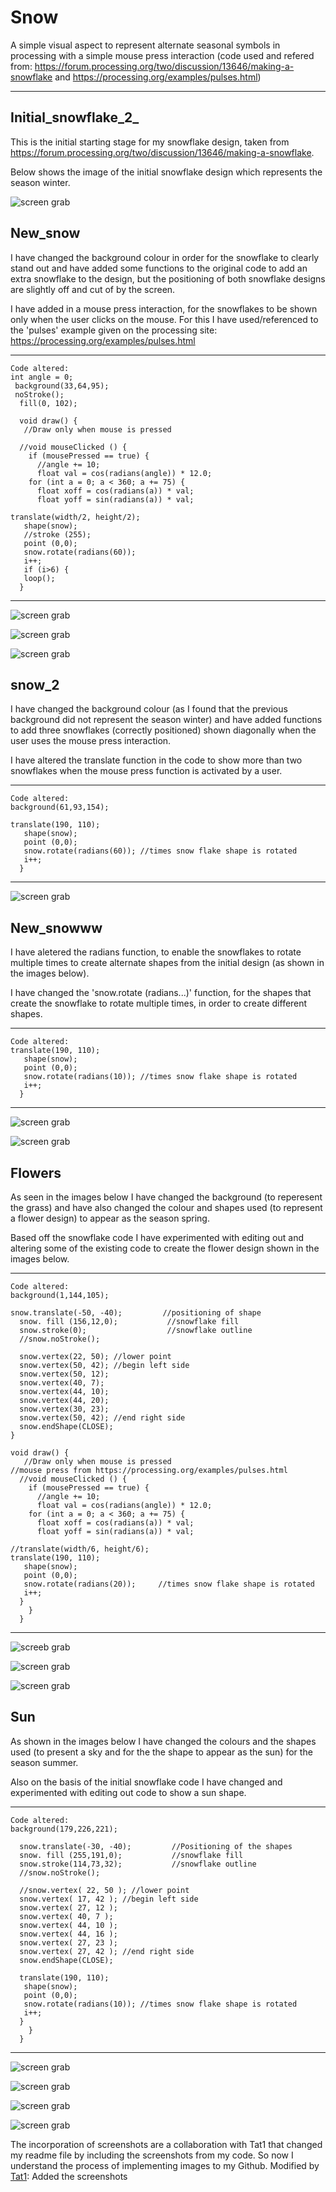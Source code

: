 # Snow
A simple visual aspect to represent alternate seasonal symbols in processing with a simple mouse press interaction (code used and refered from: https://forum.processing.org/two/discussion/13646/making-a-snowflake and https://processing.org/examples/pulses.html) 



---
## Initial_snowflake_2_

This is the initial starting stage for my snowflake design, taken from https://forum.processing.org/two/discussion/13646/making-a-snowflake. 

Below shows the image of the initial snowflake design which represents the season winter.

![screen grab](https://github.com/sophi-4/Snow/blob/master/Screen%20Shot%202017-12-13%20at%2023.17.26.png)



## New_snow

I have changed the background colour in order for the snowflake to clearly stand out and have added some functions to the original code to add an extra snowflake to the design, but the positioning of both snowflake designs are slightly off and cut of by the screen. 

I have added in a mouse press interaction, for the snowflakes to be shown only when the user clicks on the mouse. For this I have used/referenced to the 'pulses' example given on the processing site: https://processing.org/examples/pulses.html 

---
```
Code altered:
int angle = 0;
 background(33,64,95);
 noStroke();
  fill(0, 102);
  
  void draw() {
   //Draw only when mouse is pressed

  //void mouseClicked () {
    if (mousePressed == true) {
      //angle += 10;   
      float val = cos(radians(angle)) * 12.0;
    for (int a = 0; a < 360; a += 75) {
      float xoff = cos(radians(a)) * val;
      float yoff = sin(radians(a)) * val;

translate(width/2, height/2);
   shape(snow);
   //stroke (255);
   point (0,0);
   snow.rotate(radians(60));
   i++;
   if (i>6) { 
   loop();  
  }  
  ```
  ---
![screen grab](https://github.com/sophi-4/Snow/blob/master/Screen%20Shot%202017-12-13%20at%2023.18.33.png)

![screen grab](https://github.com/sophi-4/Snow/blob/master/Screen%20Shot%202017-12-13%20at%2023.18.40.png)

![screen grab](https://github.com/sophi-4/Snow/blob/master/Screen%20Shot%202017-12-13%20at%2023.18.51.png)



## snow_2

I have changed the background colour (as I found that the previous background did not represent the season winter) and have added functions to add three snowflakes (correctly positioned) shown diagonally when the user uses the mouse press interaction.

I have altered the translate function in the code to show more than two snowflakes when the mouse press function is activated by a user.

---
```
Code altered:
background(61,93,154);

translate(190, 110);
   shape(snow);
   point (0,0);
   snow.rotate(radians(60)); //times snow flake shape is rotated
   i++;  
  } 
  ```
  ---
![screen grab](https://github.com/sophi-4/Snow/blob/master/Screen%20Shot%202017-12-13%20at%2023.20.09.png)



## New_snowww

I have aletered the radians function, to enable the snowflakes to rotate multiple times to create alternate shapes from the initial design (as shown in the images below).

I have changed the 'snow.rotate (radians...)' function, for the shapes that create the snowflake to rotate multiple times, in order to create different shapes.

---
```
Code altered:
translate(190, 110);
   shape(snow);
   point (0,0);
   snow.rotate(radians(10)); //times snow flake shape is rotated
   i++;  
  } 
  ```
  ---
![screen grab](https://github.com/sophi-4/Snow/blob/master/Screen%20Shot%202017-12-13%20at%2023.21.58.png)

![screen grab](https://github.com/sophi-4/Snow/blob/master/Screen%20Shot%202017-12-13%20at%2023.22.12.png)



## Flowers

As seen in the images below I have changed the background (to reperesent the grass) and have also changed the colour and shapes used (to represent a flower design) to appear as the season spring.

Based off the snowflake code I have experimented with editing out and altering some of the existing code to create the flower design shown in the images below.

---
```
Code altered:
background(1,144,105);

snow.translate(-50, -40);         //positioning of shape
  snow. fill (156,12,0);           //snowflake fill
  snow.stroke(0);                  //snowflake outline
  //snow.noStroke(); 
  
  snow.vertex(22, 50); //lower point 
  snow.vertex(50, 42); //begin left side 
  snow.vertex(50, 12); 
  snow.vertex(40, 7);
  snow.vertex(44, 10); 
  snow.vertex(44, 20); 
  snow.vertex(30, 23);
  snow.vertex(50, 42); //end right side
  snow.endShape(CLOSE);
}

void draw() {
   //Draw only when mouse is pressed 
//mouse press from https://processing.org/examples/pulses.html
  //void mouseClicked () {
    if (mousePressed == true) {
      //angle += 10;   
      float val = cos(radians(angle)) * 12.0;
    for (int a = 0; a < 360; a += 75) {
      float xoff = cos(radians(a)) * val;
      float yoff = sin(radians(a)) * val;

//translate(width/6, height/6);
translate(190, 110);
   shape(snow);
   point (0,0);
   snow.rotate(radians(20));     //times snow flake shape is rotated
   i++;  
  } 
    }
  }
  ```
  ---
![screeb grab](https://github.com/sophi-4/Snow/blob/master/Screen%20Shot%202017-12-13%20at%2023.26.06.png)

![screen grab](https://github.com/sophi-4/Snow/blob/master/Screen%20Shot%202017-12-13%20at%2023.26.47.png)

![screen grab](https://github.com/sophi-4/Snow/blob/master/Screen%20Shot%202017-12-13%20at%2023.26.26.png)



## Sun

As shown in the images below I have changed the colours and the shapes used (to present a sky and for the the shape to appear as the sun) for the season summer.
 
Also on the basis of the initial snowflake code I have changed and experimented with editing out code to show a sun shape. 

---
```
Code altered:
background(179,226,221);

  snow.translate(-30, -40);         //Positioning of the shapes
  snow. fill (255,191,0);           //snowflake fill
  snow.stroke(114,73,32);           //snowflake outline
  //snow.noStroke(); 
  
  //snow.vertex( 22, 50 ); //lower point 
  snow.vertex( 17, 42 ); //begin left side  
  snow.vertex( 27, 12 ); 
  snow.vertex( 40, 7 );
  snow.vertex( 44, 10 ); 
  snow.vertex( 44, 16 ); 
  snow.vertex( 27, 23 );
  snow.vertex( 27, 42 ); //end right side
  snow.endShape(CLOSE);
  
  translate(190, 110);
   shape(snow);
   point (0,0);
   snow.rotate(radians(10)); //times snow flake shape is rotated
   i++;  
  } 
    }
  } 
  ```
  ---
![screen grab](https://github.com/sophi-4/Snow/blob/master/Screen%20Shot%202017-12-13%20at%2023.29.01.png)

![screen grab](https://github.com/sophi-4/Snow/blob/master/Screen%20Shot%202017-12-13%20at%2023.29.14.png)

![screen grab](https://github.com/sophi-4/Snow/blob/master/Screen%20Shot%202017-12-13%20at%2023.29.23.png)

![screen grab](https://github.com/sophi-4/Snow/blob/master/Screen%20Shot%202017-12-13%20at%2023.29.38.png)



The incorporation of screenshots are a collaboration with Tat1 that changed my readme file by including the screenshots from my code. So now I understand the process of implementing images to my Github. 
Modified by [Tat1](https://github.com/Tat1): Added the screenshots

